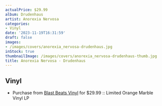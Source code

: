 ```yaml
---
actualPrice: $29.99
album: Drudenhaus
artist: Anorexia Nervosa
categories:
- Vinyl
date: '2023-11-19T16:31:59'
draft: false
images:
- /images/covers/anorexia_nervosa-drudenhaus.jpg
inStock: true
thumbnailImage: /images/covers/anorexia_nervosa-drudenhaus-thumb.jpg
title: Anorexia Nervosa - Drudenhaus
---
```


## Vinyl
* Purchase from [Blast Beats Vinyl](https://blastbeatsvinyl.com/products/anorexia-nervosa-drudenhaus-limited-orange-marble-vinyl-lp) for $29.99 :: Limited Orange Marble Vinyl LP
